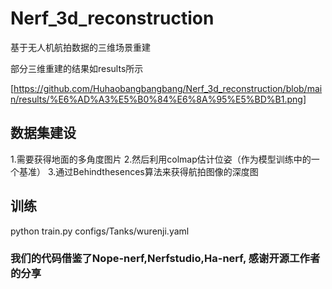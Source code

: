 # Nerf_3d_reconstruction
基于无人机航拍数据的三维场景重建

部分三维重建的结果如results所示

[https://github.com/Huhaobangbangbang/Nerf_3d_reconstruction/blob/main/results/%E6%AD%A3%E5%B0%84%E6%8A%95%E5%BD%B1.png]
## 数据集建设
1.需要获得地面的多角度图片
2.然后利用colmap估计位姿（作为模型训练中的一个基准）
3.通过Behindthesences算法来获得航拍图像的深度图

## 训练
python train.py configs/Tanks/wurenji.yaml



### 我们的代码借鉴了Nope-nerf,Nerfstudio,Ha-nerf, 感谢开源工作者的分享
